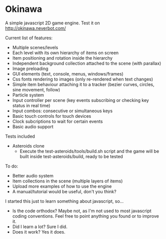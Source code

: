 Okinawa
=======

A simple javascript 2D game engine. Test it on http://okinawa.neverbot.com/

Current list of features:
 * Multiple scenes/levels
 * Each level with its own hierarchy of items on screen
 * Item positioning and rotation inside the hierarchy
 * Independent background collection attached to the scene (with parallax)
 * Image preloading
 * GUI elements (text, console, menus, windows/frames)
 * Css fonts rendering to images (only re-rendered when text changes)
 * Simple item behaviour attaching it to a tracker (bezier curves, circles, sine movement, follow)
 * Particle system
 * Input controller per scene (key events subscribing or checking key status in real time)
 * Input combos: consecutive or simultaneous keys
 * Basic touch controls for touch devices
 * Clock subcriptions to wait for certain events
 * Basic audio support

Tests included
 * Asteroids clone
   + Execute the test-asteroids/tools/build.sh script and the game will be built inside test-asteroids/build, ready to be tested
   
To do:
 * Better audio system
 * Item collections in the scene (multiple layers of items)
 * Upload more examples of how to use the engine
 * A manual/tutorial would be useful, don't you think?

I started this just to learn something about javascript, so...
 * Is the code orthodox? Maybe not, as I'm not used to most javascript coding conventions. Feel free to point anything you found or to improve it.
 * Did I learn a lot? Sure I did.
 * Does it work? Yes it does.
